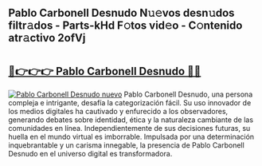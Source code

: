 ## Pablo Carbonell Desnudo N𝚞𝚎vos desn𝚞dos filtr𝚊dos - Parts-kHd F𝚘tos vid𝚎o - C𝚘ntenido atr𝚊ctivo 2ofVj

# <h2><a href="http://mb2noc.tromn.icu/?c=Pablo+Carbonell+Desnudo">🔗👉👉👉 Pablo Carbonell Desnudo 🔗🔗</a></h2>

[![Pablo Carbonell Desnudo nuevo](https://i.imgur.com/pEAQMta.gif)](http://mb2noc.tromn.icu/?c=Pablo+Carbonell+Desnudo)
Pablo Carbonell Desnudo, una persona compleja e intrigante, desafía la categorización fácil. Su uso innovador de los medios digitales ha cautivado y enfurecido a los observadores, generando debates sobre identidad, ética y la naturaleza cambiante de las comunidades en línea. Independientemente de sus decisiones futuras, su huella en el mundo virtual es imborrable. Impulsada por una determinación inquebrantable y un carisma innegable, la presencia de Pablo Carbonell Desnudo en el universo digital es transformadora.
